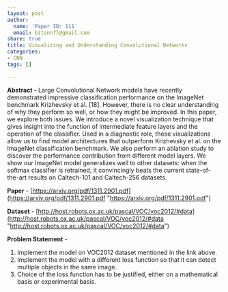 ```yaml
---
layout: post
author:
  name: 'Paper ID: 111'
  email: bitsnnfl@gmail.com
share: true
title: Visualizing and Understanding Convolutional Networks
categories:
- CNN
tags: []

---
```

**Abstract -** Large Convolutional Network models have recently demonstrated impressive classification performance on the ImageNet benchmark Krizhevsky et al. \[18\]. However, there is no clear understanding of why they perform so well, or how they might be improved. In this paper, we explore both issues. We introduce a novel visualization technique that gives insight into the function of intermediate feature layers and the operation of the classifier. Used in a diagnostic role, these visualizations allow us to find model architectures that outperform Krizhevsky et al. on the ImageNet classification benchmark. We also perform an ablation study to discover the performance contribution from different model layers. We show our ImageNet model generalizes well to other datasets: when the softmax classifier is retrained, it convincingly beats the current state-of-the-art results on Caltech-101 and Caltech-256 datasets.

**Paper** - [https://arxiv.org/pdf/1311.2901.pdf](https://arxiv.org/pdf/1311.2901.pdf "https://arxiv.org/pdf/1311.2901.pdf")

**Dataset** - [http://host.robots.ox.ac.uk/pascal/VOC/voc2012/#data](http://host.robots.ox.ac.uk/pascal/VOC/voc2012/#data "http://host.robots.ox.ac.uk/pascal/VOC/voc2012/#data")

**Problem Statement** - 

1. Implement the model on VOC2012 dataset mentioned in the link above.
2. Implement the model with a different loss function so that it can detect multiple objects in the same image.
3. Choice of the loss function has to be justified, either on a mathematical basis or experimental basis.